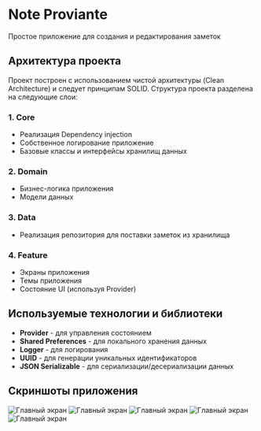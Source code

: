 # Note Proviante

Простое приложение для создания и редактирования заметок

## Архитектура проекта

Проект построен с использованием чистой архитектуры (Clean Architecture) и следует принципам SOLID. Структура проекта разделена на следующие слои:

### 1. Core
- Реализация Dependency injection
- Собственное логирование приложение
- Базовые классы и интерфейсы хранилищ данных

### 2. Domain
- Бизнес-логика приложения
- Модели данных

### 3. Data
- Реализация репозитория для поставки заметок из хранилища

### 4. Feature
- Экраны приложения
- Темы приложения
- Состояние UI (используя Provider)

## Используемые технологии и библиотеки

- **Provider** - для управления состоянием
- **Shared Preferences** - для локального хранения данных
- **Logger** - для логирования
- **UUID** - для генерации уникальных идентификаторов
- **JSON Serializable** - для сериализации/десериализации данных

## Скриншоты приложения
![Главный экран](assets/screenshots/mainScreen.png)
![Главный экран](assets/screenshots/createNote.png)
![Главный экран](assets/screenshots/deleteNote.png)
![Главный экран](assets/screenshots/switchTheme.png)
![Главный экран](assets/screenshots/validate.png)



